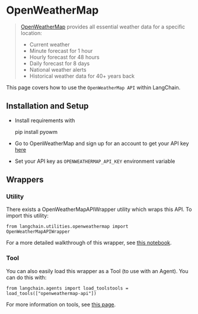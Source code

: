 OpenWeatherMap
==============

> [OpenWeatherMap](https://openweathermap.org/api/) provides all essential weather data for a specific location:
> 
> *   Current weather
> *   Minute forecast for 1 hour
> *   Hourly forecast for 48 hours
> *   Daily forecast for 8 days
> *   National weather alerts
> *   Historical weather data for 40+ years back

This page covers how to use the `OpenWeatherMap API` within LangChain.

Installation and Setup[​](#installation-and-setup "Direct link to Installation and Setup")
------------------------------------------------------------------------------------------

*   Install requirements with

    pip install pyowm

*   Go to OpenWeatherMap and sign up for an account to get your API key [here](https://openweathermap.org/api/)
*   Set your API key as `OPENWEATHERMAP_API_KEY` environment variable

Wrappers[​](#wrappers "Direct link to Wrappers")
------------------------------------------------

### Utility[​](#utility "Direct link to Utility")

There exists a OpenWeatherMapAPIWrapper utility which wraps this API. To import this utility:

    from langchain.utilities.openweathermap import OpenWeatherMapAPIWrapper

For a more detailed walkthrough of this wrapper, see [this notebook](/docs/modules/agents/tools/integrations/openweathermap.html).

### Tool[​](#tool "Direct link to Tool")

You can also easily load this wrapper as a Tool (to use with an Agent). You can do this with:

    from langchain.agents import load_toolstools = load_tools(["openweathermap-api"])

For more information on tools, see [this page](/docs/modules/agents/tools/).